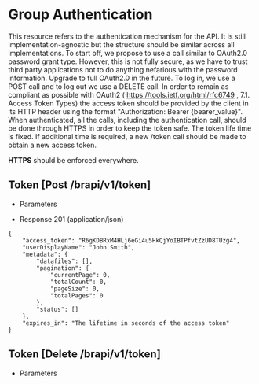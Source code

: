 
# Group Authentication

This resource refers to the authentication mechanism for the API. It is still implementation-agnostic but the structure
should be similar across all implementations. To start off, we propose to use a call similar to OAuth2.0 password grant type. However, this is not fully secure, as we have to trust third party applications not to do anything nefarious with the password information. Upgrade to full OAuth2.0 in the future.
To log in, we use a POST call and to log out we use a DELETE call. In order to remain as compliant as possible with OAuth2 ( https://tools.ietf.org/html/rfc6749 , 7.1.  Access Token Types)
the access token should be provided by the client in its HTTP header using the format "Authorization: Bearer {bearer_value}".
When authenticated, all the calls, including the authentication call, should be done through HTTPS in order to keep the token safe.
The token life time is fixed. If additional time is required, a new /token call should be made to obtain a new access token.

**HTTPS** should be enforced everywhere.





## Token [Post /brapi/v1/token]

 

+ Parameters


+ Response 201 (application/json)
```
{
    "access_token": "R6gKDBRxM4HLj6eGi4u5HkQjYoIBTPfvtZzUD8TUzg4",
    "userDisplayName": "John Smith",
    "metadata": {
        "datafiles": [],
        "pagination": {
            "currentPage": 0,
            "totalCount": 0,
            "pageSize": 0,
            "totalPages": 0
        },
        "status": []
    },
    "expires_in": "The lifetime in seconds of the access token"
}
```

## Token [Delete /brapi/v1/token]

 

+ Parameters


